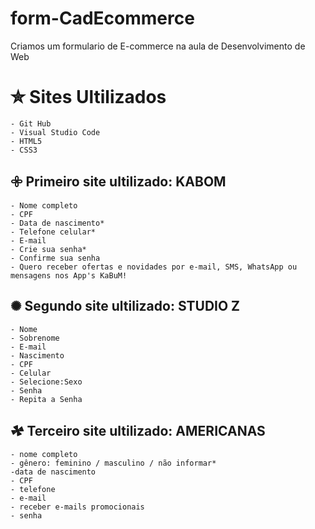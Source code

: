 # form-CadEcommerce
 Criamos um formulario de E-commerce na aula de Desenvolvimento de Web  

# ✮ Sites Ultilizados 
    - Git Hub
    - Visual Studio Code
    - HTML5
    - CSS3

## 𖧷 Primeiro site ultilizado: KABOM

    - Nome completo
    - CPF
    - Data de nascimento*
    - Telefone celular*
    - E-mail
    - Crie sua senha*
    - Confirme sua senha
    - Quero receber ofertas e novidades por e-mail, SMS, WhatsApp ou mensagens nos App's KaBuM!

## ✺ Segundo site ultilizado: STUDIO Z

    - Nome
    - Sobrenome
    - E-mail
    - Nascimento
    - CPF
    - Celular
    - Selecione:Sexo
    - Senha
    - Repita a Senha

## 𖠄 Terceiro site ultilizado: AMERICANAS

    - nome completo
    - gênero: feminino / masculino / não informar*
    -data de nascimento
    - CPF
    - telefone
    - e-mail
    - receber e-mails promocionais
    - senha


